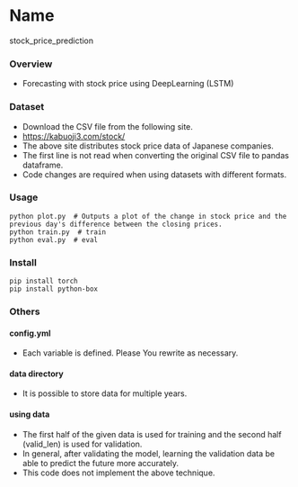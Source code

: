 Name
====
stock_price_prediction

### Overview
- Forecasting with stock price using DeepLearning (LSTM)

### Dataset
- Download the CSV file from the following site.
- https://kabuoji3.com/stock/
- The above site distributes stock price data of Japanese companies.
- The first line is not read when converting the original CSV file to pandas dataframe.
- Code changes are required when using datasets with different formats.

### Usage
```
python plot.py  # Outputs a plot of the change in stock price and the previous day's difference between the closing prices.
python train.py  # train
python eval.py  # eval
```

### Install
```
pip install torch
pip install python-box
```

### Others
#### config.yml
- Each variable is defined. Please You rewrite as necessary.

#### data directory
- It is possible to store data for multiple years.

#### using data
- The first half of the given data is used for training and the second half (valid_len) is used for validation.
- In general, after validating the model, learning the validation data be able to predict the future more accurately.
- This code does not implement the above technique.